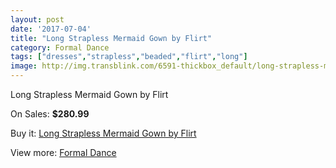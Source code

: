 ```yaml
---
layout: post
date: '2017-07-04'
title: "Long Strapless Mermaid Gown by Flirt"
category: Formal Dance
tags: ["dresses","strapless","beaded","flirt","long"]
image: http://img.transblink.com/6591-thickbox_default/long-strapless-mermaid-gown-by-flirt.jpg
---
```

Long Strapless Mermaid Gown by Flirt

On Sales: **$280.99**
<a href="https://www.transblink.com/en/formal-dance/2131-long-strapless-mermaid-gown-by-flirt.html"><amp-img layout="responsive" width="600" height="600" src="//img.transblink.com/6591-thickbox_default/long-strapless-mermaid-gown-by-flirt.jpg" alt="Long Strapless Mermaid Gown by Flirt 0" /></a>
<a href="https://www.transblink.com/en/formal-dance/2131-long-strapless-mermaid-gown-by-flirt.html"><amp-img layout="responsive" width="600" height="600" src="//img.transblink.com/6594-thickbox_default/long-strapless-mermaid-gown-by-flirt.jpg" alt="Long Strapless Mermaid Gown by Flirt 1" /></a>
<a href="https://www.transblink.com/en/formal-dance/2131-long-strapless-mermaid-gown-by-flirt.html"><amp-img layout="responsive" width="600" height="600" src="//img.transblink.com/6593-thickbox_default/long-strapless-mermaid-gown-by-flirt.jpg" alt="Long Strapless Mermaid Gown by Flirt 2" /></a>
<a href="https://www.transblink.com/en/formal-dance/2131-long-strapless-mermaid-gown-by-flirt.html"><amp-img layout="responsive" width="600" height="600" src="//img.transblink.com/6592-thickbox_default/long-strapless-mermaid-gown-by-flirt.jpg" alt="Long Strapless Mermaid Gown by Flirt 3" /></a>

Buy it: [Long Strapless Mermaid Gown by Flirt](https://www.transblink.com/en/formal-dance/2131-long-strapless-mermaid-gown-by-flirt.html "Long Strapless Mermaid Gown by Flirt")

View more: [Formal Dance](https://www.transblink.com/en/6-formal-dance "Formal Dance")